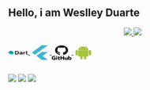 ## Hello, i am Weslley Duarte

<div align="center">
  <a href="https://www.linkedin.com/in/weslleyduarte/">
  <img height="150em" src="https://github-readme-stats.vercel.app/api?username=weesduarte&show_icons=true&theme=dracula&include_all_commits=true&count_private=true"/>
  <img height="150em" src="https://github-readme-stats.vercel.app/api/top-langs/?username=weesduarte&layout=compact&langs_count=7&theme=dracula"/>
</div>
<div style="display: inline_block"><br>
  <img align="center" alt="Weslley-Dart" height="30" width="40" src="https://raw.githubusercontent.com/devicons/devicon/master/icons/dart/dart-original-wordmark.svg">
  <img align="center" alt="Weslley-Flutter" height="30" width="40" src="https://raw.githubusercontent.com/devicons/devicon/master/icons/flutter/flutter-plain.svg">
  <img align="center" alt="Weslley-GitHub" height="30" width="40" src="https://raw.githubusercontent.com/devicons/devicon/master/icons/github/github-original-wordmark.svg">
  <img align="center" alt="Weslley-Android" height="30" width="40" src="https://raw.githubusercontent.com/devicons/devicon/master/icons/android/android-original.svg">
  
  ##

  <div> 
  <a href="https://instagram.com/w_duart3" target="_blank"><img src="https://img.shields.io/badge/-Instagram-%23E4405F?style=for-the-badge&logo=instagram&logoColor=white" target="_blank"></a>
  <a href = "mailto:weslleymd00@gmail.com"><img src="https://img.shields.io/badge/-Gmail-%23333?style=for-the-badge&logo=gmail&logoColor=white" target="_blank"></a>
  <a href="https://www.linkedin.com/in/weslleyduarte/" target="_blank"><img src="https://img.shields.io/badge/-LinkedIn-%230077B5?style=for-the-badge&logo=linkedin&logoColor=white" target="_blank"></a> 
    
    
</div>
